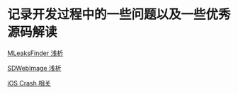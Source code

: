 # 记录开发过程中的一些问题以及一些优秀源码解读
[MLeaksFinder 浅析](https://github.com/DCLoveNobody/DCNotes/wiki/MLeaksFinder-%E6%B5%85%E6%9E%90)

[SDWebImage 浅析](https://github.com/DCLoveNobody/DCNotes/wiki/SDWebImage-%E6%B5%85%E6%9E%90)

[iOS Crash 相关](https://github.com/DCLoveNobody/DCNotes/wiki/iOS-Crash%E7%9B%B8%E5%85%B3)
